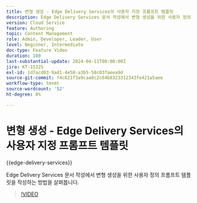```yaml
---
title: 변형 생성 - Edge Delivery Services의 사용자 지정 프롬프트 템플릿
description: Edge Delivery Services 문서 작성에서 변형 생성을 위한 사용자 정의 프롬프트 템플릿을 작성하는 방법을 살펴봅니다.
version: Cloud Service
feature: Authoring
topic: Content Management
role: Admin, Developer, Leader, User
level: Beginner, Intermediate
doc-type: Feature Video
duration: 100
last-substantial-update: 2024-04-11T00:00:00Z
jira: KT-15325
exl-id: 1d7acd03-9ad1-4e58-a3b5-58c03faeea9d
source-git-commit: f4c621f3a9caa8c2c64b8323312343fe421a5aee
workflow-type: tm+mt
source-wordcount: '52'
ht-degree: 0%

---
```


# 변형 생성 - Edge Delivery Services의 사용자 지정 프롬프트 템플릿

{{edge-delivery-services}}

Edge Delivery Services 문서 작성에서 변형 생성을 위한 사용자 정의 프롬프트 템플릿을 작성하는 방법을 살펴봅니다.

>[!VIDEO](https://video.tv.adobe.com/v/3428316/?learn=on)


